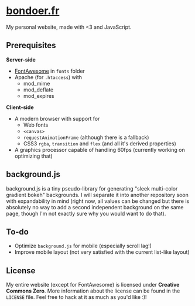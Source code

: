 # [bondoer.fr](http://bondoer.fr)
My personal website, made with <3 and JavaScript.

## Prerequisites
**Server-side**
* [FontAwesome](http://fontawesome.io) in `fonts` folder
* Apache (for `.htaccess`) with
	* mod_mime
	* mod_deflate
	* mod_expires

**Client-side**
* A modern browser with support for
	* Web fonts
	* `<canvas>`
	* `requestAnimationFrame` (although there is a fallback)
	* CSS3 `rgba`, `transition` and `flex` (and all it's derived properties)
* A graphics processor capable of handling 60fps (currently working on optimizing that)

## background.js
background.js is a tiny pseudo-library for generating "sleek multi-color gradient bokeh" backgrounds. I will separate it into another repository soon with expandability in mind (right now, all values can be changed but there is absolutely no way to add a second independent background on the same page, though I'm not exactly sure why you would want to do that).

## To-do
* Optimize `background.js` for mobile (especially scroll lag!)
* Improve mobile layout (not very satisfied with the current list-like layout)

## License
My entire website (except for FontAwesome) is licensed under **Creative Commons Zero**. More information about the license can be found in the `LICENSE` file. Feel free to hack at it as much as you'd like :)!
